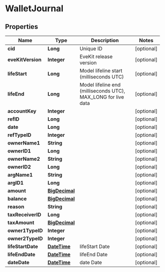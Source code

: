 
# WalletJournal

## Properties
Name | Type | Description | Notes
------------ | ------------- | ------------- | -------------
**cid** | **Long** | Unique ID |  [optional]
**eveKitVersion** | **Integer** | EveKit release version |  [optional]
**lifeStart** | **Long** | Model lifeline start (milliseconds UTC) |  [optional]
**lifeEnd** | **Long** | Model lifeline end (milliseconds UTC), MAX_LONG for live data |  [optional]
**accountKey** | **Integer** |  |  [optional]
**refID** | **Long** |  |  [optional]
**date** | **Long** |  |  [optional]
**refTypeID** | **Integer** |  |  [optional]
**ownerName1** | **String** |  |  [optional]
**ownerID1** | **Long** |  |  [optional]
**ownerName2** | **String** |  |  [optional]
**ownerID2** | **Long** |  |  [optional]
**argName1** | **String** |  |  [optional]
**argID1** | **Long** |  |  [optional]
**amount** | [**BigDecimal**](BigDecimal.md) |  |  [optional]
**balance** | [**BigDecimal**](BigDecimal.md) |  |  [optional]
**reason** | **String** |  |  [optional]
**taxReceiverID** | **Long** |  |  [optional]
**taxAmount** | [**BigDecimal**](BigDecimal.md) |  |  [optional]
**owner1TypeID** | **Integer** |  |  [optional]
**owner2TypeID** | **Integer** |  |  [optional]
**lifeStartDate** | [**DateTime**](DateTime.md) | lifeStart Date |  [optional]
**lifeEndDate** | [**DateTime**](DateTime.md) | lifeEnd Date |  [optional]
**dateDate** | [**DateTime**](DateTime.md) | date Date |  [optional]



